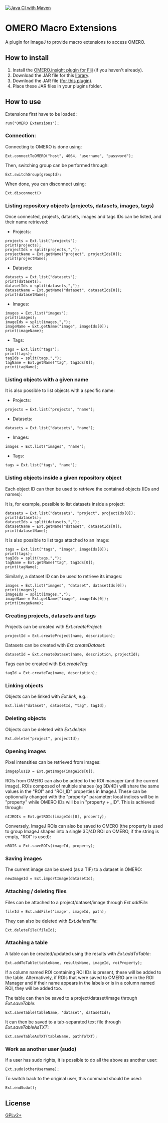 [![Java CI with Maven](https://github.com/GReD-Clermont/omero_macro-extensions/actions/workflows/maven.yml/badge.svg)](https://github.com/GReD-Clermont/omero_macro-extensions/actions/workflows/maven.yml)

# OMERO Macro Extensions

A plugin for ImageJ to provide macro extensions to access OMERO.

## How to install

1. Install the [OMERO.insight plugin for Fiji](https://omero-guides.readthedocs.io/en/latest/fiji/docs/installation.html) (if you haven't already).
2. Download the JAR file for this [library](https://github.com/GReD-Clermont/simple-omero-client/releases/latest/).
3. Download the JAR file ([for this plugin](https://github.com/GReD-Clermont/omero_macro-extensions/releases/latest/)).
4. Place these JAR files in your plugins folder.

## How to use

Extensions first have to be loaded:

```
run("OMERO Extensions");
```

### Connection:

Connecting to OMERO is done using:

```
Ext.connectToOMERO("host", 4064, "username", "password");
```

Then, switching group can be performed through:

```
Ext.switchGroup(groupId);
```

When done, you can disconnect using:

```
Ext.disconnect()
```

### Listing repository objects (projects, datasets, images, tags)

Once connected, projects, datasets, images and tags IDs can be listed, and their name retrieved:

* Projects:

```
projects = Ext.list("projects");
print(projects);
projectIds = split(projects,",");
projectName = Ext.getName("project", projectIds[0]);
print(projectName);
```

* Datasets:

```
datasets = Ext.list("datasets");
print(datasets);
datasetIds = split(datasets,",");
datasetName = Ext.getName("dataset", datasetIds[0]);
print(datasetName);
```

* Images:

```
images = Ext.list("images");
print(images);
imageIds = split(images,",");
imageName = Ext.getName("image", imageIds[0]);
print(imageName);
```

* Tags:

```
tags = Ext.list("tags");
print(tags);
tagIds = split(tags,",");
tagName = Ext.getName("tag", tagIds[0]);
print(tagName);
```

### Listing objects with a given name

It is also possible to list objects with a specific name:

* Projects:

```
projects = Ext.list("projects", "name");
```

* Datasets:

```
datasets = Ext.list("datasets", "name");
```

* Images:

```
images = Ext.list("images", "name");
```

* Tags:

```
tags = Ext.list("tags", "name");
```

### Listing objects inside a given repository object

Each object ID can then be used to retrieve the contained objects (IDs and names):

It is, for example, possible to list datasets inside a project:

```
datasets = Ext.list("datasets", "project", projectIds[0]);
print(datasets);
datasetIds = split(datasets,",");
datasetName = Ext.getName("dataset", datasetIds[0]);
print(datasetName);
```

It is also possible to list tags attached to an image:

```
tags = Ext.list("tags", "image", imageIds[0]);
print(tags);
tagIds = split(tags,",");
tagName = Ext.getName("tag", tagIds[0]);
print(tagName);
```

Similarly, a dataset ID can be used to retrieve its images:

```
images = Ext.list("images", "dataset", datasetIds[0]);
print(images);
imageIds = split(images,",");
imageName = Ext.getName("image", imageIds[0]);
print(imageName);
```

### Creating projects, datasets and tags

Projects can be created with *Ext.createProject*:

```
projectId = Ext.createProject(name, description);
```

Datasets can be created with *Ext.createDataset*:

```
datasetId = Ext.createDataset(name, description, projectId);
```

Tags can be created with *Ext.createTag*:

```
tagId = Ext.createTag(name, description);
```

### Linking objects

Objects can be linked with *Ext.link*, e.g.:

```
Ext.link("dataset", datasetId, "tag", tagId);
```

### Deleting objects

Objects can be deleted with *Ext.delete*:

```
Ext.delete("project", projectId);
```

### Opening images

Pixel intensities can be retrieved from images:

```
imageplusID = Ext.getImage(imageIds[0]);
```

ROIs from OMERO can also be added to the ROI manager (and the current image). ROIs composed of multiple shapes (eg
3D/4D) will share the same values in the "ROI" and "ROI_ID" properties in ImageJ. These can be optionnally changed with
the "property" parameter: local indices will be in "property" while OMERO IDs will be in "property + _ID". This is
achieved through:

```
nIJROIs = Ext.getROIs(imageIds[0], property);
```

Conversely, ImageJ ROIs can also be saved to OMERO (the property is used to group ImageJ shapes into a single 3D/4D ROI
on OMERO, if the string is empty, "ROI" is used):

```
nROIS = Ext.saveROIs(imageId, property);
```

### Saving images

The current image can be saved (as a TIF) to a dataset in OMERO:

```
newImageId = Ext.importImage(datasetId);
```

### Attaching / deleting files

Files can be attached to a project/dataset/image through *Ext.addFile*:

```
fileId = Ext.addFile('image', imageId, path);
```

They can also be deleted with *Ext.deleteFile*:

```
Ext.deleteFile(fileId);
```

### Attaching a table

A table can be created/updated using the results with *Ext.addToTable*:

```
Ext.addToTable(tableName, resultsName, imageId, roiProperty);
```

If a column named ROI containing ROI IDs is present, these will be added to the table. Alternatively, if ROIs that were
saved to OMERO are in the ROI Manager and if their name appears in the labels or is in a column named ROI, they will be
added too.

The table can then be saved to a project/dataset/image through *Ext.saveTable*:

```
Ext.saveTable(tableName, 'dataset', datasetId);
```

It can then be saved to a tab-separated text file through *Ext.saveTableAsTXT*:

```
Ext.saveTableAsTXT(tableName, pathToTXT);
```

### Work as another user (sudo)

If a user has sudo rights, it is possible to do all the above as another user:

```
Ext.sudo(otherUsername);
```

To switch back to the original user, this command should be used:

```
Ext.endSudo();
```

## License

[GPLv2+](https://choosealicense.com/licenses/gpl-2.0/)

